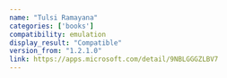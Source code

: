 ```yaml
---
name: "Tulsi Ramayana"
categories: ['books']
compatibility: emulation
display_result: "Compatible"
version_from: "1.2.1.0"
link: https://apps.microsoft.com/detail/9NBLGGGZLBV7
---
```

